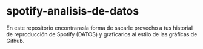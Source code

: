 # spotify-analisis-de-datos
En este repositorio encontrarasla forma de sacarle provecho a tus historial de reproducción de Spotify (DATOS) y graficarlos al estilo de las gráficas de Github.
